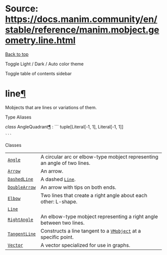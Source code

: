 # Source: https://docs.manim.community/en/stable/reference/manim.mobject.geometry.line.html

[Back to top](#)

Toggle Light / Dark / Auto color theme

Toggle table of contents sidebar

line[¶](#module-manim.mobject.geometry.line "Link to this heading")
===================================================================

Mobjects that are lines or variations of them.

Type Aliases

*class* AngleQuadrant[¶](#manim.mobject.geometry.line.AngleQuadrant "Link to this definition")
:   ```
    tuple[Literal[-1, 1], Literal[-1, 1]]

    ```

Classes

|  |  |
| --- | --- |
| [`Angle`](manim.mobject.geometry.line.Angle.html#manim.mobject.geometry.line.Angle "manim.mobject.geometry.line.Angle") | A circular arc or elbow-type mobject representing an angle of two lines. |
| [`Arrow`](manim.mobject.geometry.line.Arrow.html#manim.mobject.geometry.line.Arrow "manim.mobject.geometry.line.Arrow") | An arrow. |
| [`DashedLine`](manim.mobject.geometry.line.DashedLine.html#manim.mobject.geometry.line.DashedLine "manim.mobject.geometry.line.DashedLine") | A dashed [`Line`](manim.mobject.geometry.line.Line.html#manim.mobject.geometry.line.Line "manim.mobject.geometry.line.Line"). |
| [`DoubleArrow`](manim.mobject.geometry.line.DoubleArrow.html#manim.mobject.geometry.line.DoubleArrow "manim.mobject.geometry.line.DoubleArrow") | An arrow with tips on both ends. |
| [`Elbow`](manim.mobject.geometry.line.Elbow.html#manim.mobject.geometry.line.Elbow "manim.mobject.geometry.line.Elbow") | Two lines that create a right angle about each other: L-shape. |
| [`Line`](manim.mobject.geometry.line.Line.html#manim.mobject.geometry.line.Line "manim.mobject.geometry.line.Line") |  |
| [`RightAngle`](manim.mobject.geometry.line.RightAngle.html#manim.mobject.geometry.line.RightAngle "manim.mobject.geometry.line.RightAngle") | An elbow-type mobject representing a right angle between two lines. |
| [`TangentLine`](manim.mobject.geometry.line.TangentLine.html#manim.mobject.geometry.line.TangentLine "manim.mobject.geometry.line.TangentLine") | Constructs a line tangent to a [`VMobject`](manim.mobject.types.vectorized_mobject.VMobject.html#manim.mobject.types.vectorized_mobject.VMobject "manim.mobject.types.vectorized_mobject.VMobject") at a specific point. |
| [`Vector`](manim.mobject.geometry.line.Vector.html#manim.mobject.geometry.line.Vector "manim.mobject.geometry.line.Vector") | A vector specialized for use in graphs. |